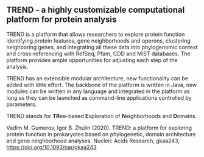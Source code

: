 ## TREND - a highly customizable computational platform for protein analysis


TREND is a platform that allows researchers to explore protein function identifying protein features, gene neighborhoods and operons, clustering neighboring genes, and integrating all these data into phylogenomic context and cross-referencing with RefSeq, Pfam, CDD and MiST databases. The platform provides ample opportunities for adjusting each step of the analysis. 

TREND has an extensible modular architecture, new functionality can be added with little effort. The backbone of the platform is written in Java, new modules can be written in any language and integrated in the platform as long as they can be launched as command-line applications controlled by parameters.

TREND stands for **TR**ee-based **E**xploration of **N**eighborhoods and **D**omains.

Vadim M. Gumerov, Igor B. Zhulin (2020). TREND: a platform for exploring protein function in prokaryotes based on phylogenetic, domain architecture and gene neighborhood analyses. Nucleic Acids Research, gkaa243, https://doi.org/10.1093/nar/gkaa243
